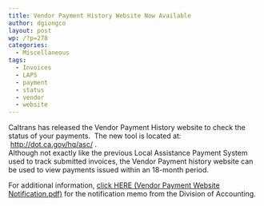 ```yaml
---
title: Vendor Payment History Website Now Available
author: dgiongco
layout: post
wp: /?p=278
categories:
  - Miscellaneous
tags:
  - Invoices
  - LAPS
  - payment
  - status
  - vendor
  - website
---
```

Caltrans has released the Vendor Payment History website to check the status of your payments.  The new tool is located at:  http://dot.ca.gov/hq/asc/ .  
Although not exactly like the previous Local Assistance Payment System used to track submitted invoices, the Vendor Payment history website can be used to view payments issued within an 18-month period.

For additional information, [click HERE (Vendor Payment Website Notification.pdf)][1] for the notification memo from the Division of Accounting.

 [1]: http://localhost:8888/wp-content/uploads/2014/02/vendor-payment-history-notification.pdf